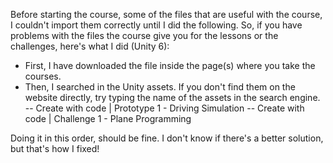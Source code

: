 Before starting the course, some of the files that are useful with the course, I couldn't import them correctly until I did the following.
So, if you have problems with the files the course give you for the lessons or the challenges, here's what I did (Unity 6):
- First, I have downloaded the file inside the page(s) where you take the courses.
- Then, I searched in the Unity assets. If you don't find them on the website directly, try typing the name of the assets in the search engine.
-- Create with code | Prototype 1 - Driving Simulation
-- Create with code | Challenge 1 - Plane Programming


Doing it in this order, should be fine. I don't know if there's a better solution, but that's how I fixed!
